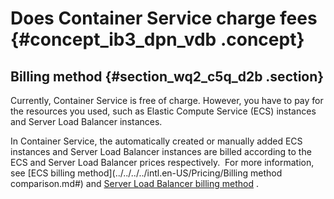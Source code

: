# Does Container Service charge fees {#concept_ib3_dpn_vdb .concept}

## Billing method {#section_wq2_c5q_d2b .section}

Currently, Container Service is free of charge. However, you have to pay for the resources you used, such as Elastic Compute Service \(ECS\) instances and Server Load Balancer instances.

In Container Service, the automatically created or manually added ECS instances and Server Load Balancer instances are billed according to the ECS and Server Load Balancer prices respectively.  For more information, see [ECS billing method](../../../../intl.en-US/Pricing/Billing method comparison.md#) and [Server Load Balancer billing method](https://www.alibabacloud.com/help/zh/doc-detail/27692.htm) .

